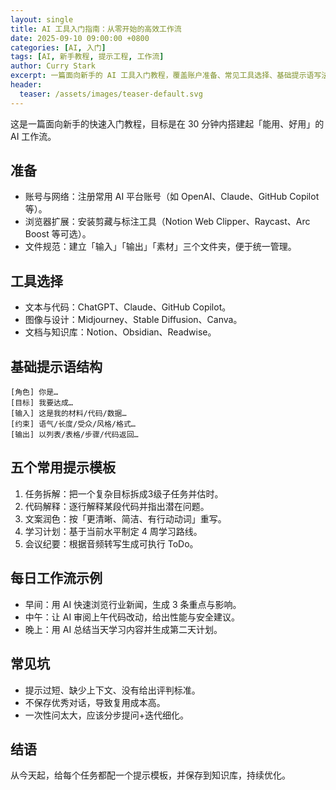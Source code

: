 ```yaml
---
layout: single
title: AI 工具入门指南：从零开始的高效工作流
date: 2025-09-10 09:00:00 +0800
categories: [AI, 入门]
tags: [AI, 新手教程, 提示工程, 工作流]
author: Curry Stark
excerpt: 一篇面向新手的 AI 工具入门教程，覆盖账户准备、常见工具选择、基础提示语写法与日常工作流。
header:
  teaser: /assets/images/teaser-default.svg
---
```


这是一篇面向新手的快速入门教程，目标是在 30 分钟内搭建起「能用、好用」的 AI 工作流。

## 准备
- 账号与网络：注册常用 AI 平台账号（如 OpenAI、Claude、GitHub Copilot 等）。
- 浏览器扩展：安装剪藏与标注工具（Notion Web Clipper、Raycast、Arc Boost 等可选）。
- 文件规范：建立「输入」「输出」「素材」三个文件夹，便于统一管理。

## 工具选择
- 文本与代码：ChatGPT、Claude、GitHub Copilot。
- 图像与设计：Midjourney、Stable Diffusion、Canva。
- 文档与知识库：Notion、Obsidian、Readwise。

## 基础提示语结构
```text
[角色] 你是…
[目标] 我要达成…
[输入] 这是我的材料/代码/数据…
[约束] 语气/长度/受众/风格/格式…
[输出] 以列表/表格/步骤/代码返回…
```

## 五个常用提示模板
1. 任务拆解：把一个复杂目标拆成3级子任务并估时。
2. 代码解释：逐行解释某段代码并指出潜在问题。
3. 文案润色：按「更清晰、简洁、有行动动词」重写。
4. 学习计划：基于当前水平制定 4 周学习路线。
5. 会议纪要：根据音频转写生成可执行 ToDo。

## 每日工作流示例
- 早间：用 AI 快速浏览行业新闻，生成 3 条重点与影响。
- 中午：让 AI 审阅上午代码改动，给出性能与安全建议。
- 晚上：用 AI 总结当天学习内容并生成第二天计划。

## 常见坑
- 提示过短、缺少上下文、没有给出评判标准。
- 不保存优秀对话，导致复用成本高。
- 一次性问太大，应该分步提问+迭代细化。

## 结语
从今天起，给每个任务都配一个提示模板，并保存到知识库，持续优化。 